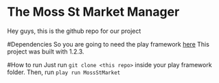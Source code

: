 # The Moss St Market Manager
Hey guys, this is the github repo for our project

#Dependencies
So you are going to need the play framework [here](http://www.playframework.org)
This project was built with 1.2.3.

#How to run
Just run `git clone <this repo>` inside your play framework folder.
Then, run `play run MossStMarket`
